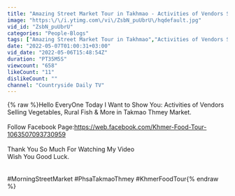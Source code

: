 ```yaml
---
title: "Amazing Street Market Tour in Takhmao - Activities of Vendors Selling Vegetables, Rural Fish & More"
image: "https:\/\/i.ytimg.com\/vi\/ZsbN_puUbrU\/hqdefault.jpg"
vid_id: "ZsbN_puUbrU"
categories: "People-Blogs"
tags: ["Amazing Street Market Tour in Takhmao","Activities of Vendors Selling Vegetables Rural Fish & More","phsa takmao thmey street market"]
date: "2022-05-07T01:00:31+03:00"
vid_date: "2022-05-06T15:48:54Z"
duration: "PT35M5S"
viewcount: "658"
likeCount: "11"
dislikeCount: ""
channel: "Countryside Daily TV"
---
```

{% raw %}Hello EveryOne Today I Want to Show You: Activities of Vendors Selling Vegetables, Rural Fish &amp; More in Takmao Thmey Market.<br /><br />Follow Facebook Page:<a rel="nofollow" target="blank" href="https://web.facebook.com/Khmer-Food-Tour-1063507093730959">https://web.facebook.com/Khmer-Food-Tour-1063507093730959</a><br /><br />Thank You So Much For Watching My Video<br />Wish You Good Luck.<br /><br /><br />#MorningStreetMarket #PhsaTakmaoThmey #KhmerFoodTour{% endraw %}
